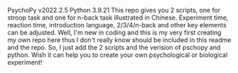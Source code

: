 PsychoPy v2022.2.5
Python 3.9.21
This repo gives you 2 scripts, one for stroop task and one for n-back task illustrated in Chinese.
Experiment time, reaction time, introduction language, 2/3/4/n-back and other key elements can be adjusted.
Well, I'm new in coding and this is my very first creating my own repo here thus I don't really know should be included in this readme and the repo. 
So, I just add the 2 scripts and the verision of pschopy and python.
Wish it can help you to create your own psychological or biological experiment!
